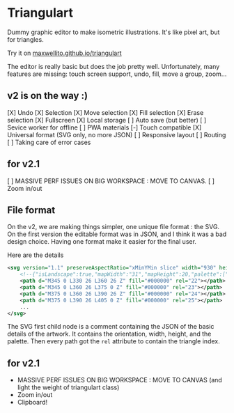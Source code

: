 # Triangulart

Dummy graphic editor to make isometric illustrations. It's like pixel art, but for triangles.

Try it on [maxwellito.github.io/triangulart](https://maxwellito.github.io/triangulart)

The editor is really basic but does the job pretty well. Unfortunately, many features are missing: touch screen support, undo, fill, move a group, zoom... 

## v2 is on the way :)

[X] Undo
[X] Selection
[X] Move selection
[X] Fill selection
[X] Erase selection
[X] Fullscreen
[X] Local storage
[ ] Auto save (but better)
[ ] Sevice worker for offline
[ ] PWA materials
[-] Touch compatible
[X] Universal format (SVG only, no more JSON)
[ ] Responsive layout
[ ] Routing
[ ] Taking care of error cases

## for v2.1

[ ] MASSIVE PERF ISSUES ON BIG WORKSPACE : MOVE TO CANVAS.
[ ] Zoom in/out




## File format

On the v2, we are making things simpler, one unique file format : the SVG. On the first version the editable format was in JSON, and I think it was a bad design choice. Having one format make it easier for the final user.

Here are the details

```xml
<svg version="1.1" preserveAspectRatio="xMinYMin slice" width="930" height="520" viewBox="0 0 930 520">
    <!--{"isLandscape":true,"mapWidth":"31","mapHeight":20,"palette":["#11aaff","#ff0002","#c5ceda","#000000"]}-->
    <path d="M345 0 L330 26 L360 26 Z" fill="#000000" rel="22"></path>
    <path d="M345 0 L360 26 L375 0 Z" fill="#000000" rel="23"></path>
    <path d="M375 0 L360 26 L390 26 Z" fill="#000000" rel="24"></path>
    <path d="M375 0 L390 26 L405 0 Z" fill="#000000" rel="25"></path>
    ...
</svg>
```

The SVG first child node is a comment containing the JSON of the basic details of the artwork. It contains the orientation, width, height, and the palette.
Then every path got the `rel` attribute to contain the triangle index.



## for v2.1

- MASSIVE PERF ISSUES ON BIG WORKSPACE : MOVE TO CANVAS (and light the weight of triangulart class)
- Zoom in/out
- Clipboard!